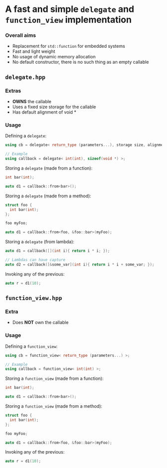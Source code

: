 # A fast and simple `delegate` and `function_view` implementation

### Overall aims

* Replacement for `std::function` for embedded systems
* Fast and light weight
* No usage of dynamic memory allocation
* No default constructor, there is no such thing as an empty callable

## `delegate.hpp`

### Extras

* **OWNS** the callable
* Uses a fixed size storage for the callable
* Has default alignment of void *

### Usage

Defining a `delegate`:
```C++
using cb = delegate< return_type (parameters...), storage size, alignment = alignof(void *) >;

// Example
using callback = delegate< int(int), sizeof(void *) >;
```

Storing a `delegate` (made from a function):
```C++
int bar(int);

auto d1 = callback::from<bar>();
```

Storing a `delegate` (made from a method):
```C++
struct foo {
  int bar(int);
};

foo myFoo;

auto d1 = callback::from<foo, &foo::bar>(myFoo);
```

Storing a `delegate` (from lambda):
```C++
auto d1 = callback([](int i){ return i * i; });

// Lambdas can have capture
auto d2 = callback([&some_var](int i){ return i * i + some_var; });
```

Invoking any of the previous:
```C++
auto r = d1(10);
```

## `function_view.hpp`

### Extra

* Does **NOT** own the callable

### Usage

Defining a `function_view`:
```C++
using cb = function_view< return_type (parameters...) >;

// Example
using callback = function_view< int(int) >;
```

Storing a `function_view` (made from a function):
```C++
int bar(int);

auto d1 = callback::from<bar>();
```

Storing a `function_view` (made from a method):
```C++
struct foo {
  int bar(int);
};

foo myFoo;

auto d1 = callback::from<foo, &foo::bar>(myFoo);
```

Invoking any of the previous:
```C++
auto r = d1(10);
```
